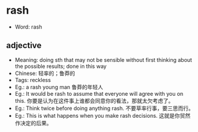 # rash

- Word: rash

## adjective

- Meaning: doing sth that may not be sensible without first thinking about the possible results; done in this way
- Chinese: 轻率的；鲁莽的
- Tags: reckless
- Eg.: a rash young man 鲁莽的年轻人
- Eg.: It would be rash to assume that everyone will agree with you on this. 你要是认为在这件事上谁都会同意你的看法，那就太欠考虑了。
- Eg.: Think twice before doing anything rash. 不要草率行事，要三思而行。
- Eg.: This is what happens when you make rash decisions. 这就是你贸然作决定的后果。

